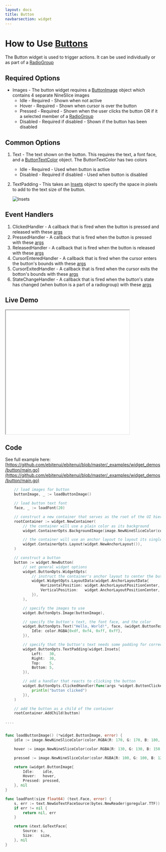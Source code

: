 ```yaml
---
layout: docs
title: Button
navbarsection: widget
---
```


How to Use [Buttons](https://pkg.go.dev/github.com/ebitenui/ebitenui/widget#Button)
====================

The Button widget is used to trigger actions. It can be used individually or as part of a [RadioGroup](/radiogroup)


Required Options
------
* Images - The button widget requires a [ButtonImage](https://pkg.go.dev/github.com/ebitenui/ebitenui/widget#ButtonImage) object which contains 4 separate NineSlice images
    * Idle - Required - Shown when not active
    * Hover - Required - Shown when cursor is over the button
    * Pressed - Required - Shown when the user clicks the button OR if it a selected member of a [RadioGroup](/radiogroup)
    * Disabled - Required if disabled - Shown if the button has been disabled

Common Options
------
1. Text - The text shown on the button. This requires the text, a font face, and a [ButtonTextColor](https://pkg.go.dev/github.com/ebitenui/ebitenui/widget#ButtonTextColor) object. The ButtonTextColor has two colors
    * Idle - Required - Used when button is active
    * Disabled - Required if disabled - Used when button is disabled
2. TextPadding - This takes an [Insets](https://pkg.go.dev/github.com/ebitenui/ebitenui/widget#Insets) object to specify the space in pixels to add to the text size of the button.

	 ![Insets](/images/insets.png)

Event Handlers
------
1. ClickedHandler - A callback that is fired when the button is pressed and released with these [args](https://pkg.go.dev/github.com/ebitenui/ebitenui/widget#ButtonClickedEventArgs)
2. PressedHandler - A callback that is fired when the button is pressed with these [args](https://pkg.go.dev/github.com/ebitenui/ebitenui/widget#ButtonPressedEventArgs)
3. ReleasedHandler - A callback that is fired when the button is released with these [args](https://pkg.go.dev/github.com/ebitenui/ebitenui/widget#ButtonReleasedEventArgs)
4. CursorEnteredHandler - A callback that is fired when the cursor enters the button's bounds with these [args](https://pkg.go.dev/github.com/ebitenui/ebitenui/widget#ButtonHoverEventArgs)
5. CursorExitedHandler - A callback that is fired when the cursor exits the botton's bounds with these [args](https://pkg.go.dev/github.com/ebitenui/ebitenui/widget#ButtonHoverEventArgs)
6. StateChangeHandler - A callback that is fired when the button's state has changed (when button is a part of a radiogroup) with these [args](https://pkg.go.dev/github.com/ebitenui/ebitenui/widget#ButtonChangedEventArgs)


Live Demo
-----------

<iframe src="/wasm_control/button.html" height="400" width="400" title="Live Demo" scrolling="no"></iframe>


Code
-------
See full example here: [https://github.com/ebitenui/ebitenui/blob/master/_examples/widget_demos/button/main.go](https://github.com/ebitenui/ebitenui/blob/master/_examples/widget_demos/button/main.go)

~~~go
	// load images for button
	buttonImage, _ := loadButtonImage()

	// load button text font
	face, _ := loadFont(20)

	// construct a new container that serves as the root of the UI hierarchy
	rootContainer := widget.NewContainer(
		// the container will use a plain color as its background
		widget.ContainerOpts.BackgroundImage(image.NewNineSliceColor(color.RGBA{0x13, 0x1a, 0x22, 0xff})),

		// the container will use an anchor layout to layout its single child widget
		widget.ContainerOpts.Layout(widget.NewAnchorLayout()),
	)

	// construct a button
	button := widget.NewButton(
		// set general widget options
		widget.ButtonOpts.WidgetOpts(
			// instruct the container's anchor layout to center the button both horizontally and vertically
			widget.WidgetOpts.LayoutData(widget.AnchorLayoutData{
				HorizontalPosition: widget.AnchorLayoutPositionCenter,
				VerticalPosition:   widget.AnchorLayoutPositionCenter,
			}),
		),

		// specify the images to use
		widget.ButtonOpts.Image(buttonImage),

		// specify the button's text, the font face, and the color
		widget.ButtonOpts.Text("Hello, World!", face, &widget.ButtonTextColor{
			Idle: color.RGBA{0xdf, 0xf4, 0xff, 0xff},
		}),

		// specify that the button's text needs some padding for correct display
		widget.ButtonOpts.TextPadding(widget.Insets{
			Left:   30,
			Right:  30,
			Top:    5,
			Bottom: 5,
		}),

		// add a handler that reacts to clicking the button
		widget.ButtonOpts.ClickedHandler(func(args *widget.ButtonClickedEventArgs) {
			println("button clicked")
		}),
	)

	// add the button as a child of the container
	rootContainer.AddChild(button)

....


func loadButtonImage() (*widget.ButtonImage, error) {
	idle := image.NewNineSliceColor(color.RGBA{R: 170, G: 170, B: 180, A: 255})

	hover := image.NewNineSliceColor(color.RGBA{R: 130, G: 130, B: 150, A: 255})

	pressed := image.NewNineSliceColor(color.RGBA{R: 100, G: 100, B: 120, A: 255})

	return &widget.ButtonImage{
		Idle:    idle,
		Hover:   hover,
		Pressed: pressed,
	}, nil
}

func loadFont(size float64) (text.Face, error) {
	s, err := text.NewGoTextFaceSource(bytes.NewReader(goregular.TTF))
	if err != nil {
		return nil, err
	}

	return &text.GoTextFace{
		Source: s,
		Size:   size,
	}, nil
}

~~~